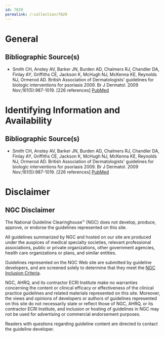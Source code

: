 ```yaml
---
id: 7829
permalink: /:collection/7829
---
```


# General

## Bibliographic Source(s)

- Smith CH, Anstey AV, Barker JN, Burden AD, Chalmers RJ, Chandler DA, Finlay AY, Griffiths CE, Jackson K, McHugh NJ, McKenna KE, Reynolds NJ, Ormerod AD. British Association of Dermatologists' guidelines for biologic interventions for psoriasis 2009. Br J Dermatol. 2009 Nov;161(5):987-1019. [226 references] [ PubMed ](http://www.ncbi.nlm.nih.gov/entrez/query.fcgi?cmd=Retrieve&db=pubmed&dopt=Abstract&list_uids=19857207)

# Identifying Information and Availability

## Bibliographic Source(s)

- Smith CH, Anstey AV, Barker JN, Burden AD, Chalmers RJ, Chandler DA, Finlay AY, Griffiths CE, Jackson K, McHugh NJ, McKenna KE, Reynolds NJ, Ormerod AD. British Association of Dermatologists' guidelines for biologic interventions for psoriasis 2009. Br J Dermatol. 2009 Nov;161(5):987-1019. [226 references] [ PubMed ](http://www.ncbi.nlm.nih.gov/entrez/query.fcgi?cmd=Retrieve&db=pubmed&dopt=Abstract&list_uids=19857207)

# Disclaimer

## NGC Disclaimer

The National Guideline Clearinghouse™ (NGC) does not develop, produce, approve, or endorse the guidelines represented on this site.

All guidelines summarized by NGC and hosted on our site are produced under the auspices of medical specialty societies, relevant professional associations, public or private organizations, other government agencies, health care organizations or plans, and similar entities.

Guidelines represented on the NGC Web site are submitted by guideline developers, and are screened solely to determine that they meet the [NGC Inclusion Criteria](/help-and-about/summaries/inclusion-criteria).

NGC, AHRQ, and its contractor ECRI Institute make no warranties concerning the content or clinical efficacy or effectiveness of the clinical practice guidelines and related materials represented on this site. Moreover, the views and opinions of developers or authors of guidelines represented on this site do not necessarily state or reflect those of NGC, AHRQ, or its contractor ECRI Institute, and inclusion or hosting of guidelines in NGC may not be used for advertising or commercial endorsement purposes.

Readers with questions regarding guideline content are directed to contact the guideline developer.

